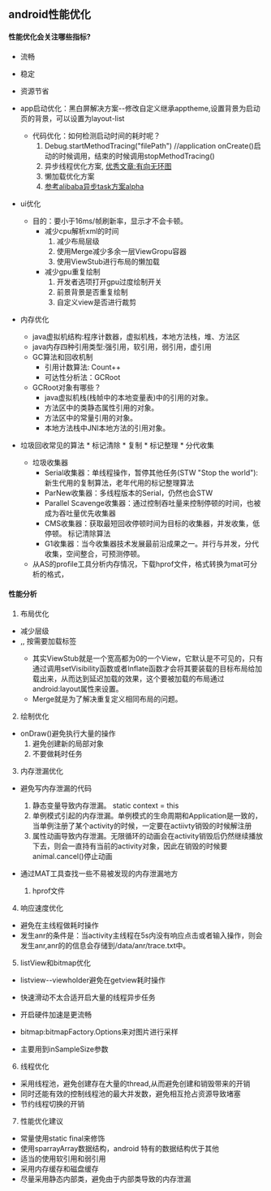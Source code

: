  ## android性能优化

 #### 性能优化会关注哪些指标?
 * 流畅
 * 稳定
 * 资源节省
 
 * app启动优化：黑白屏解决方案--修改自定义继承apptheme,设置背景为启动页的背景，可以设置为layout-list
   * 代码优化：如何检测启动时间的耗时呢？
     1. Debug.startMethodTracing("filePath") //application onCreate()启动的时候调用，结束的时候调用stopMethodTracing()
     2. 异步线程优化方案, [优秀文章:有向无环图](https://mp.weixin.qq.com/s/LU5G5GT4rTtr2Rsnx4SOQQ)
     3. 懒加载优化方案
     4. [参考alibaba异步task方案alpha](https://github.com/alibaba/alpha)
  * ui优化
     * 目的：要小于16ms/帧刷新率，显示才不会卡顿。
        * 减少cpu解析xml的时间
           1.  减少布局层级 
           2. 使用Merge减少多余一层ViewGropu容器
           3. 使用ViewStub进行布局的懒加载
        * 减少gpu重复绘制
           1. 开发者选项打开gpu过度绘制开关 
           2. 前景背景是否重复绘制
           3. 自定义view是否进行裁剪
      
  * 内存优化
    * java虚拟机结构:程序计数器，虚拟机栈，本地方法栈，堆、方法区
    * java内存四种引用类型:强引用，软引用，弱引用，虚引用
    * GC算法和回收机制
      * 引用计数算法: Count++
      * 可达性分析法：GCRoot
    * GCRoot对象有哪些？
      *  java虚拟机栈(栈帧中的本地变量表)中的引用的对象。
      *  方法区中的类静态属性引用的对象。 
      *  方法区中的常量引用的对象。 
      *  本地方法栈中JNI本地方法的引用对象。
   * 垃圾回收常见的算法
         * 标记清除
         * 复制
         * 标记整理
         * 分代收集
      * 垃圾收集器
         * Serial收集器：单线程操作，暂停其他任务(STW "Stop the world"):新生代用的复制算法，老年代用的标记整理算法
         * ParNew收集器：多线程版本的Serial，仍然也会STW
         * Parallel Scavenge收集器：通过控制吞吐量来控制停顿的时间，也被成为吞吐量优先收集器
         * CMS收集器：获取最短回收停顿时间为目标的收集器，并发收集，低停顿。 标记清除算法
         * G1收集器：当今收集器技术发展最前沿成果之一。并行与并发，分代收集，空间整合，可预测停顿。 
      * 从AS的profile工具分析内存情况，下载hprof文件，格式转换为mat可分析的格式，

#### 性能分析
1. 布局优化
  * 减少层级
  * <include>,<Merge>,<ViewStub> 按需要加载标签
      * 其实ViewStub就是一个宽高都为0的一个View，它默认是不可见的，只有通过调用setVisibility函数或者Inflate函数才会将其要装载的目标布局给加载出来，从而达到延迟加载的效果，这个要被加载的布局通过android:layout属性来设置。
      * Merge就是为了解决重复定义相同布局的问题。
       
2. 绘制优化
  * onDraw()避免执行大量的操作
    1. 避免创建新的局部对象
    2. 不要做耗时任务

3. 内存泄漏优化
  * 避免写内存泄漏的代码
    1. 静态变量导致内存泄漏。 static context = this
    2. 单例模式引起的内存泄漏。单例模式的生命周期和Application是一致的，当单例注册了某个activity的时候，一定要在actiivty销毁的时候解注册
    3. 属性动画导致内存泄漏。无限循环的动画会在activity销毁后仍然继续播放下去，则会一直持有当前的activity对象，因此在销毁的时候要animal.cancel()停止动画
    
  * 通过MAT工具查找一些不易被发现的内存泄漏地方
    1. hprof文件


4. 响应速度优化
  * 避免在主线程做耗时操作
  * 发生anr的条件是：当activity主线程在5s内没有响应点击或者输入操作，则会发生anr,anr的的信息会存储到/data/anr/trace.txt中。

5. listView和bitmap优化
  * listview--viewholder避免在getview耗时操作
  * 快速滑动不太合适开启大量的线程异步任务
  * 开启硬件加速是更流畅

  * bitmap:bitmapFactory.Options来对图片进行采样
  * 主要用到inSampleSize参数

6. 线程优化
  * 采用线程池，避免创建存在大量的thread,从而避免创建和销毁带来的开销
  * 同时还能有效的控制线程池的最大并发数，避免相互抢占资源导致堵塞
  * 节约线程切换的开销
  
7. 性能优化建议
  * 常量使用static final来修饰
  * 使用sparrayArray数据结构，android 特有的数据结构优于其他
  * 适当的使用软引用和弱引用
  * 采用内存缓存和磁盘缓存
  * 尽量采用静态内部类，避免由于内部类导致的内存泄漏